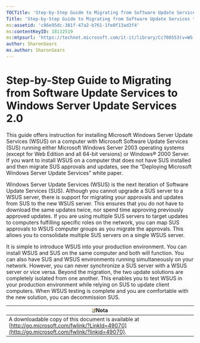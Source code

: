 ```yaml
---
TOCTitle: 'Step-by-Step Guide to Migrating from Software Update Services to Windows Server Update Services 2.0'
Title: 'Step-by-Step Guide to Migrating from Software Update Services to Windows Server Update Services 2.0'
ms:assetid: 'c86e95dc-381f-47a2-b761-1fe0f13ad3f4'
ms:contentKeyID: 18132519
ms:mtpsurl: 'https://technet.microsoft.com/it-it/library/Cc708553(v=WS.10)'
author: SharonSears
ms.author: SharonSears
---
```


Step-by-Step Guide to Migrating from Software Update Services to Windows Server Update Services 2.0
===================================================================================================

This guide offers instruction for installing Microsoft Windows Server Update Services (WSUS) on a computer with Microsoft Software Update Services (SUS) running either Microsoft Windows Server 2003 operating systems (except for Web Edition and all 64-bit versions) or Windows® 2000 Server. If you want to install WSUS on a computer that does not have SUS installed and then migrate SUS approvals and updates, see the “Deploying Microsoft Windows Server Update Services” white paper.

Windows Server Update Services (WSUS) is the next iteration of Software Update Services (SUS). Although you cannot upgrade a SUS server to a WSUS server, there is support for migrating your approvals and updates from SUS to the new WSUS server. This ensures that you do not have to download the same updates twice, nor spend time approving previously approved updates. If you are using multiple SUS servers to target updates to computers fulfilling specific roles on the network, you can map SUS approvals to WSUS computer groups as you migrate the approvals. This allows you to consolidate multiple SUS servers on a single WSUS server.

It is simple to introduce WSUS into your production environment. You can install WSUS and SUS on the same computer and both will function. You can also have SUS and WSUS environments running simultaneously on your network. However, you can never synchronize a SUS server with a WSUS server or vice versa. Beyond the migration, the two update solutions are completely isolated from one another. This enables you to test WSUS in your production environment while relying on SUS to update client computers. When WSUS testing is complete and you are comfortable with the new solution, you can decommission SUS.

| ![](/security-updates/images/Cc708553.note(WS.10).gif)Nota                                                                              |
|----------------------------------------------------------------------------------------------------------------------------------------------------|
| A downloadable copy of this document is available at [http://go.microsoft.com/fwlink/?LinkId=49070](http://go.microsoft.com/fwlink/?linkid=49070). |
